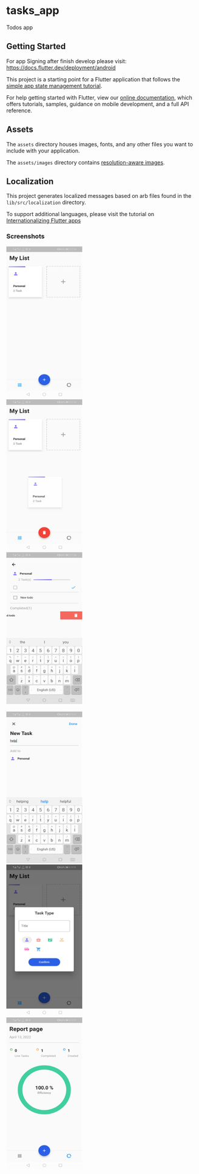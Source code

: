 # tasks_app
Todos app

## Getting Started

For app Signing after finish develop please visit:
https://docs.flutter.dev/deployment/android


This project is a starting point for a Flutter application that follows the
[simple app state management
tutorial](https://flutter.dev/docs/development/data-and-backend/state-mgmt/simple).

For help getting started with Flutter, view our
[online documentation](https://flutter.dev/docs), which offers tutorials,
samples, guidance on mobile development, and a full API reference.

## Assets

The `assets` directory houses images, fonts, and any other files you want to
include with your application.

The `assets/images` directory contains [resolution-aware
images](https://flutter.dev/docs/development/ui/assets-and-images#resolution-aware).

## Localization

This project generates localized messages based on arb files found in
the `lib/src/localization` directory.

To support additional languages, please visit the tutorial on
[Internationalizing Flutter
apps](https://flutter.dev/docs/development/accessibility-and-localization/internationalization)

### Screenshots

<div class="row">
    <div class="col-md-4">
        <img src="/screenshots/1.jpg" width="200px" height="400px"/>
    </div>
    <div class="col-md-4">
        <img src="/screenshots/2.jpg" width="200px" height="400px"/>
    </div>
    <div class="col-md-4">
        <img src="/screenshots/3.jpg" width="200px" height="400px"/>
    </div>
</div>
</br>

<div class="row">
    <div class="col-md-4">
        <img src="/screenshots/4.jpg" width="200px" height="400px"/>
    </div>
    <div class="col-md-4">
        <img src="/screenshots/5.jpg" width="200px" height="400px"/>
    </div>
    <div class="col-md-4">
        <img src="/screenshots/6.jpg" width="200px" height="400px"/>
    </div>
</div>
</br>
